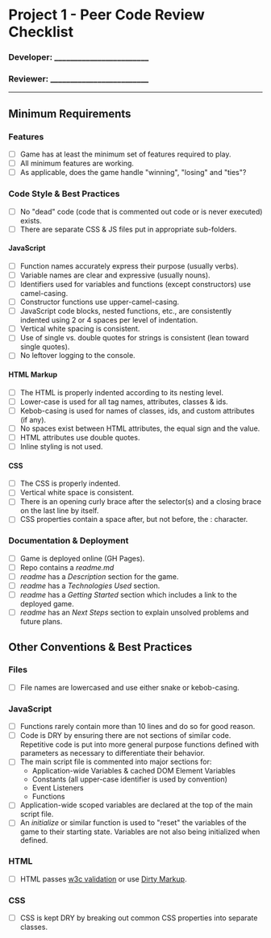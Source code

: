 # Project 1 - Peer Code Review Checklist

### Developer: ________________________
### Reviewer: _________________________
---

## Minimum Requirements

### Features
- [ ] Game has at least the minimum set of features required to play.
- [ ] All minimum features are working.
- [ ] As applicable, does the game handle "winning", "losing" and "ties"?

### Code Style & Best Practices
- [ ] No "dead" code (code that is commented out code or is never executed) exists.
- [ ] There are separate CSS & JS files put in appropriate sub-folders.

#### JavaScript
- [ ] Function names accurately express their purpose (usually verbs).
- [ ] Variable names are clear and expressive (usually nouns).
- [ ] Identifiers used for variables and functions (except constructors) use camel-casing.
- [ ] Constructor functions use upper-camel-casing.
- [ ] JavaScript code blocks, nested functions, etc., are consistently indented using 2 or 4 spaces per level of indentation.
- [ ] Vertical white spacing is consistent.
- [ ] Use of single vs. double quotes for strings is consistent (lean toward single quotes).
- [ ] No leftover logging to the console.

#### HTML Markup
- [ ] The HTML is properly indented according to its nesting level.
- [ ] Lower-case is used for all tag names, attributes, classes & ids.
- [ ] Kebob-casing is used for names of classes, ids, and custom attributes (if any).
- [ ] No spaces exist between HTML attributes, the equal sign and the value.
- [ ] HTML attributes use double quotes.
- [ ] Inline styling is not used.

#### CSS
- [ ] The CSS is properly indented.
- [ ] Vertical white space is consistent.
- [ ] There is an opening curly brace after the selector(s) and a closing brace on the last line by itself.
- [ ] CSS properties contain a space after, but not before, the : character.

### Documentation & Deployment
- [ ] Game is deployed online (GH Pages).
- [ ] Repo contains a _readme.md_
- [ ] _readme_ has a _Description_ section for the game.
- [ ] _readme_ has a _Technologies Used_ section.
- [ ] _readme_ has a _Getting Started_ section which includes a link to the deployed game.
- [ ] _readme_ has an _Next Steps_ section to explain unsolved problems and future plans.

## Other Conventions & Best Practices

### Files
- [ ] File names are lowercased and use either snake or kebob-casing.

### JavaScript
- [ ] Functions rarely contain more than 10 lines and do so for good reason.
- [ ] Code is DRY by ensuring there are not sections of similar code.  Repetitive code is put into more general purpose functions defined with parameters as necessary to differentiate their behavior.
- [ ] The main script file is commented into major sections for:
	- Application-wide Variables & cached DOM Element Variables
	- Constants (all upper-case identifier is used by convention)
	- Event Listeners
	- Functions
- [ ] Application-wide scoped variables are declared at the top of the main script file.
- [ ] An _initialize_ or similar function is used to "reset" the variables of the game to their starting state.  Variables are not also being initialized when defined.

### HTML
- [ ] HTML passes [w3c validation](https://validator.w3.org/) or use [Dirty Markup](https://dirtymarkup.com/).

### CSS
- [ ] CSS is kept DRY by breaking out common CSS properties into separate classes.


